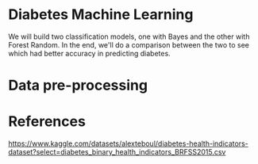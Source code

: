 # Diabetes Machine Learning
We will build two classification models, one with Bayes and the other with Forest Random. In the end, we'll do a comparison between the two to see which had better accuracy in predicting diabetes.

# Data pre-processing


# References
https://www.kaggle.com/datasets/alexteboul/diabetes-health-indicators-dataset?select=diabetes_binary_health_indicators_BRFSS2015.csv
